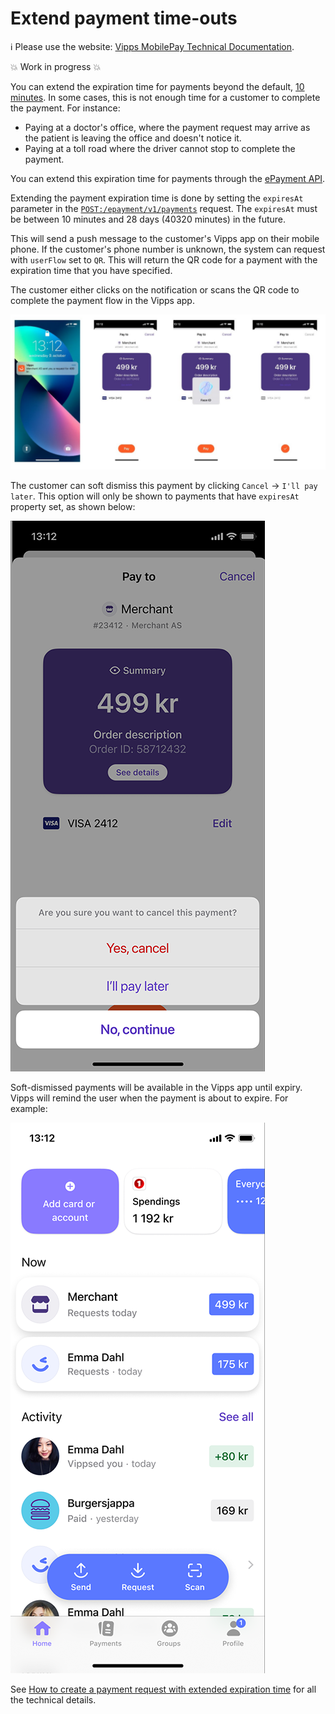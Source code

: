 <!-- START_METADATA
---
title: Extend payment time-outs
sidebar_label: Extend payment time-outs
sidebar_position: 110
pagination_next: null
pagination_prev: null
---
END_METADATA -->

# Extend payment time-outs

<!-- START_COMMENT -->

ℹ️ Please use the website:
[Vipps MobilePay Technical Documentation](https://vippsas.github.io/vipps-developer-docs/).

<!-- END_COMMENT -->

💥 Work in progress 💥

You can extend the expiration time for payments beyond the default,
[10 minutes](https://vippsas.github.io/vipps-developer-docs/docs/vipps-developers/common-topics/timeouts).
In some cases, this is not enough time for a customer to complete the payment.
For instance:

* Paying at a doctor's office, where the payment request may arrive as the patient
  is leaving the office and doesn't notice it.
* Paying at a toll road where the driver cannot stop to complete the payment.

You can extend this expiration time for payments through the
[ePayment API](https://vippsas.github.io/vipps-developer-docs/docs/APIs/epayment-api/features/long-living-payments).

Extending the payment expiration time is done by setting the `expiresAt` parameter in the
[`POST:/epayment/v1/payments`](https://vippsas.github.io/vipps-developer-docs/api/epayment#tag/CreatePayments)
request.
The `expiresAt` must be between 10 minutes and 28 days (40320 minutes) in the future.

This will send a push message to the customer's Vipps app on their mobile phone.
If the customer's phone number is unknown, the system can request with `userFlow` set to `QR`.
This will return the QR code for a payment with the expiration time that you have specified.

The customer either clicks on the notification or scans the QR code to complete the payment flow in the Vipps app.


![Payment flow in the app](images/Long-expiry-time-payment-request.png)

The customer can soft dismiss this payment by clicking `Cancel` -> `I'll pay later`.
This option will only be shown to payments that have `expiresAt` property set,
as shown below:

![Soft dismiss a payment](images/Soft-dismiss.png)

Soft-dismissed payments will be available in the Vipps app until expiry.
Vipps will remind the user when the payment is about to expire. For example:

![Soft dismiss a payment](images/Soft-dismissed-payment-in-home-screen.png)


See [How to create a payment request with extended expiration time](https://vippsas.github.io/vipps-developer-docs/docs/APIs/epayment-api/features/long-living-payments) for all the technical details.
